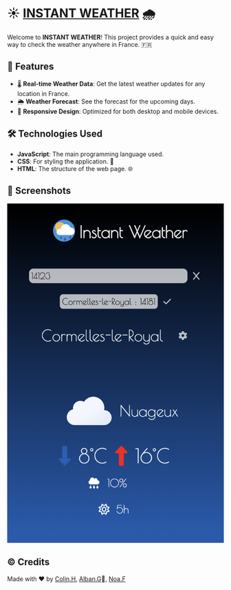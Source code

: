 # ☀️ [INSTANT WEATHER](https://colin2005h.github.io/INSTANT-WEATHER/) 🌧️

Welcome to **INSTANT WEATHER**! This project provides a quick and easy way to check the weather anywhere in France. 🇫🇷

## 🚀 Features

- 🌡️ **Real-time Weather Data**: Get the latest weather updates for any location in France.
- 🌦️ **Weather Forecast**: See the forecast for the upcoming days.
- 📱 **Responsive Design**: Optimized for both desktop and mobile devices.

## 🛠️ Technologies Used

- **JavaScript**: The main programming language used. 
- **CSS**: For styling the application. 🎨
- **HTML**: The structure of the web page. 🌐

## 📸 Screenshots

![Interface Screenshot](screenshots/interface.png)

## © Credits

Made with ❤️ by [Colin.H](https://github.com/Colin2005H), [Alban.G](https://github.com/poussone)🐥, [Noa.F](https://github.com/Nonosthecrack)
